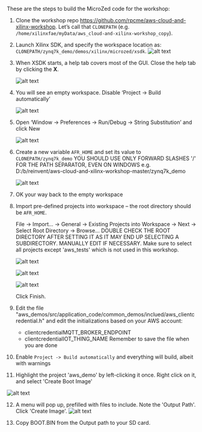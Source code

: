 These are the steps to build the MicroZed code for the workshop:

1. Clone the workshop repo https://github.com/rpcme/aws-cloud-and-xilinx-workshop. Let’s call that ``CLONEPATH`` (e.g. ```/home/xilinxfae/myData/aws_cloud-and-xilinx-workshop_copy```).

2. Launch Xilinx SDK, and specify the workspace location as: ```CLONEPATH/zynq7k_demo/demos/xilinx/microzed/xsdk```.
   ![alt text](images/xsdk_specify_workspace.jpeg "")

3. When XSDK starts, a help tab covers most of the GUI. Close the help tab by clicking the **X**.

   ![alt text](images/xsdk_help_tab_close.jpeg "")

4. You will see an empty workspace. Disable ‘Project -> Build automatically’

   ![alt text](images/xsdk_disable_build_automatically.jpeg "")

5. Open ‘Window -> Preferences -> Run/Debug -> String Substitution’ and click New

   ![alt text](images/xsdk_string_subst.jpeg "")

6. Create a new variable ```AFR_HOME``` and set its value to ```CLONEPATH/zynq7k_demo```
   YOU SHOULD USE ONLY FORWARD SLASHES '/' FOR THE PATH SEPARATOR, EVEN ON WINDOWS
   e.g. D:/b/reinvent/aws-cloud-and-xilinx-workshop-master/zynq7k_demo

   ![alt text](images/xsdk_new_variable.jpeg "")

7. OK your way back to the empty workspace

8. Import pre-defined projects into workspace – the root directory should be ```AFR_HOME```.

   File -> Import... -> General -> Existing Projects into Workspace -> Next -> Select Root Directory -> Browse...
   DOUBLE CHECK THE ROOT DIRECTORY AFTER SETTING IT AS IT MAY END UP SELECTING A SUBDIRECTORY. MANUALLY EDIT IF NECESSARY.
   Make sure to select all projects except 'aws_tests' which is not used in this workshop.
   
   ![alt text](images/xsdk_import_project1.jpeg "")

   ![alt text](images/xsdk_import_project2.jpeg "")

   ![alt text](images/xsdk_import_project3.jpeg "")

	Click Finish.
	
9. Edit the file "aws_demos/src/application_code/common_demos/inclued/aws_clientcredential.h" and edit the initializations based on your AWS account:
    - clientcredentialMQTT_BROKER_ENDPOINT
    - clientcredentialIOT_THING_NAME
Remember to save the file when you are done

10. Enable ```Project -> Build automatically``` and everything will build, albeit with warnings

11. Highlight the project 'aws_demo' by left-clicking it once. Right click on it, and select 'Create Boot Image'

   ![alt text](images/xsdk_create_boot_image.jpeg "")

12. A menu will pop up, prefilled with files to include. Note the 'Output Path'. Click 'Create Image'.
   ![alt text](images/xsdk_create_boot_image_menu.jpeg "")

13. Copy BOOT.BIN from the Output path to your SD card.
